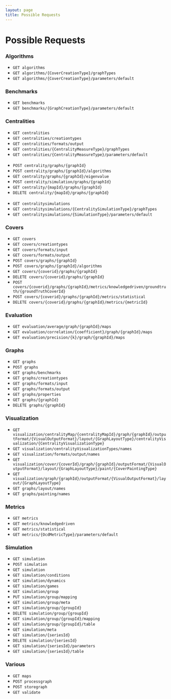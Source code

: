 ```yaml
---
layout: page
title: Possible Requests
---
```


# Possible Requests
### Algorithms
* `GET algorithms`
* `GET algorithms/{CoverCreationType}/graphTypes`
* `GET algorithms/{CoverCreationType}/parameters/default`

### Benchmarks
* `GET benchmarks`
* `GET benchmarks/{GraphCreationType}/parameters/default`

### Centralities
* `GET centralities`
* `GET centralities/creationtypes`
* `GET centralities/formats/output`
* `GET centralities/{CentralityMeasureType}/graphTypes`
* `GET centralities/{CentralityMeasureType}/parameters/default`
\
&nbsp;
* `POST centrality/graphs/{graphId}`
* `POST centrality/graphs/{graphId}/algorithms`
* `GET centrality/graphs/{graphId}/eigenvalue`
* `POST centrality/simulation/graphs/{graphId}`
* `GET centrality/{mapId}/graphs/{graphId}`
* `DELETE centrality/{mapId}/graphs/{graphId}`
\
&nbsp;
* `GET centralitysimulations`
* `GET centralitysimulations/{CentralitySimulationType}/graphTypes`
* `GET centralitysimulations/{SimulationType}/parameters/default`

### Covers
* `GET covers`
* `GET covers/creationtypes`
* `GET covers/formats/input`
* `GET covers/formats/output`
* `POST covers/graphs/{graphId}`
* `POST covers/graphs/{graphId}/algorithms`
* `GET covers/{coverid}/graphs/{graphId}`
* `DELETE covers/{coverid}/graphs/{graphId}`
* `POST covers/{coverid}/graphs/{graphId}/metrics/knowledgedriven/groundtruth/{groundTruthCoverId}`
* `POST covers/{coverid}/graphs/{graphId}/metrics/statistical`
* `DELETE covers/{coverid}/graphs/{graphId}/metrics/{metricId}`

### Evaluation
* `GET evaluation/average/graph/{graphId}/maps`
* `GET evaluation/correlation/{coefficient}/graph/{graphId}/maps`
* `GET evaluation/precision/{k}/graph/{graphId}/maps`

### Graphs
* `GET graphs`
* `POST graphs`
* `GET graphs/benchmarks`
* `GET graphs/creationtypes`
* `GET graphs/formats/input`
* `GET graphs/formats/output`
* `GET graphs/properties`
* `GET graphs/{graphId}`
* `DELETE graphs/{graphId}`

### Visualization
* `GET visualization/centralityMap/{centralityMapId}/graph/{graphId}/outputFormat/{VisualOutputFormat}/layout/{GraphLayoutType}/centralityVisualization/{CentralityVisualizationType}`
* `GET visualization/centralityVisualizationTypes/names`
* `GET visualization/formats/output/names`
* `GET visualization/cover/{coverId}/graph/{graphId}/outputFormat/{VisualOutputFormat}/layout/{GraphLayoutType}/paint/{CoverPaintingType}`
* `GET visualization/graph/{graphId}/outputFormat/{VisualOutputFormat}/layout/{GraphLayoutType}`
* `GET graphs/layout/names`
* `GET graphs/painting/names`

### Metrics
* `GET metrics`
* `GET metrics/knowledgedriven`
* `GET metrics/statistical`
* `GET metrics/{OcdMetricType}/parameters/default`

### Simulation
* `GET simulation`
* `POST simulation`
* `GET simulation`
* `GET simulation/conditions`
* `GET simulation/dynamics`
* `GET simulation/games`
* `GET simulation/group`
* `PUT simulation/group/mapping`
* `GET simulation/group/meta`
* `GET simulation/group/{groupId}`
* `DELETE simulation/group/{groupId}`
* `GET simulation/group/{groupId}/mapping`
* `GET simulation/group/{groupId}/table`
* `GET simulation/meta`
* `GET simulation/{seriesId}`
* `DELETE simulation/{seriesId}`
* `GET simulation/{seriesId}/parameters`
* `GET simulation/{seriesId}/table`

### Various
* `GET maps`
* `POST processgraph`
* `POST storegraph`
* `GET validate`